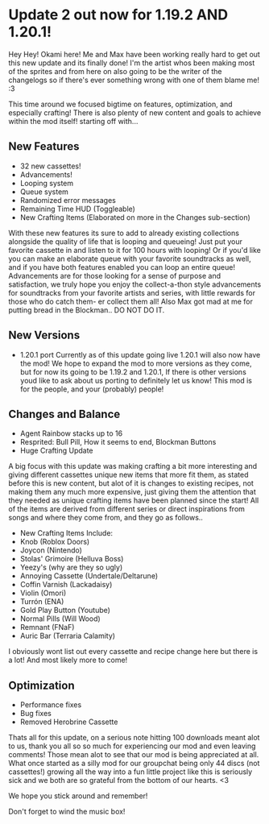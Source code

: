 # Update 2 out now for 1.19.2 AND 1.20.1!
Hey Hey! Okami here! Me and Max have been working really hard to get out this new update and its finally done! I'm the artist whos been making most of the sprites and from here on also going to be the writer of the changelogs so if there's ever something wrong with one of them blame me! :3

This time around we focused bigtime on features, optimization, and especially crafting! There is also plenty of new content and goals to achieve within the mod itself! starting off with...

## New Features
-  32 new cassettes!
- Advancements!
- Looping system
- Queue system
- Randomized error messages
- Remaining Time HUD (Toggleable)
- New Crafting Items (Elaborated on more in the Changes sub-section)

With these new features its sure to add to already existing collections alongside the quality of life that is looping and queueing!
Just put your favorite cassette in and listen to it for 100 hours with looping! Or if you'd like you can make an elaborate queue with your favorite soundtracks as well, and if you have both features enabled you can loop an entire queue!
Advancements are for those looking for a sense of purpose and satisfaction, we truly hope you enjoy the collect-a-thon style advancements for soundtracks from your favorite artists and series, with little rewards for those who do catch them- er collect them all!
Also Max got mad at me for putting bread in the Blockman.. DO NOT DO IT.
 
## New Versions
- 1.20.1 port
Currently as of this update going live 1.20.1 will also now have the mod! 
We hope to expand the mod to more versions as they come, but for now its going to be 1.19.2 and 1.20.1, If there is other versions youd like to ask about us porting to definitely let us know! This mod is for the people, and your (probably) people!

## Changes and Balance
- Agent Rainbow stacks up to 16
- Resprited: Bull Pill, How it seems to end, Blockman Buttons
- Huge Crafting Update

A big focus with this update was making crafting a bit more interesting and giving different cassettes unique new items that more fit them, as stated before this is new content, but alot of it is changes to existing recipes, not making them any much more expensive, just giving them the attention that they needed as unique crafting items have been planned since the start! All of the items are derived from different series or direct inspirations from songs and where they come from, and they go as follows..
- New Crafting Items Include:
- Knob (Roblox Doors)
- Joycon (Nintendo)
- Stolas' Grimoire (Helluva Boss)
- Yeezy's (why are they so ugly)
- Annoying Cassette (Undertale/Deltarune)
- Coffin Varnish (Lackadaisy)
- Violin (Omori)
- Turrón (ENA)
- Gold Play Button (Youtube)
- Normal Pills (Will Wood)
- Remnant (FNaF)
- Auric Bar (Terraria Calamity)

I obviously wont list out every cassette and recipe change here but there is a lot! And most likely more to come!

## Optimization
- Performance fixes
- Bug fixes
- Removed Herobrine Cassette

Thats all for this update, on a serious note hitting 100 downloads meant alot to us, thank you all so so much for experiencing our mod and even leaving comments! Those mean alot to see that our mod is being appreciated at all. What once started as a silly mod for our groupchat being only 44 discs (not cassettes!) growing all the way into a fun little project like this is seriously sick and we both are so grateful from the bottom of our hearts. <3

We hope you stick around and remember! 

Don't forget to wind the music box! 
